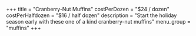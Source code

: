 +++
title = "Cranberry-Nut Muffins"
costPerDozen = "$24 / dozen"
costPerHalfdozen = "$16 / half dozen"
description = "Start the holiday season early with these one of a kind cranberry-nut muffins"
menu_group = "muffins"
+++
